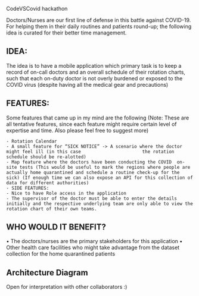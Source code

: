 CodeVSCovid hackathon

Doctors/Nurses are our first line of defense in this battle against COVID-19. For helping them in their daily routines and patients round-up; the following idea is curated for their better time management. 

## IDEA:

The idea is to have a mobile application which primary task is to keep a record of on-call doctors and an overall schedule of their rotation charts, such that each on-duty doctor is not overly burdened or exposed to the COVID virus (despite having all the medical gear and precautions)

## FEATURES:

Some features that came up in my mind are the following (Note: These are all tentative features, since each feature might require certain level of expertise and time. Also please feel free to suggest more)

	- Rotation Calendar
	- A small feature for “SICK NOTICE” -> A scenario where the doctor might feel ill (in this case 				      the rotation schedule should be re-alotted)  
	- Map feature where the doctors have been conducting the COVID  on-site tests (This would be useful to mark the regions where people are actually home quarantined and schedule a routine check-up for the sick) (If enough time we can also expose an API for this collection of data for different authorities) 
	- SIDE FEATURES: 
	- Nice to have Role access in the application
	- The supervisor of the doctor must be able to enter the details initially and the respective underlying team are only able to view the rotation chart of their own teams. 


## WHO WOULD IT BENEFIT?

• The doctors/nurses are the primary stakeholders for this application
• Other health care facilities who might take advantage from the dataset collection for the home quarantined patients


## Architecture Diagram

Open for interpretation with other collaborators :)



